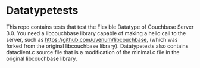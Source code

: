 Datatypetests
=============
This repo contains tests that test the Flexible Datatype of Couchbase Server 3.0. You need a libcouchbase library capable of making a hello call to the server, such as https://github.com/uvenum/libcouchbase, (which was forked from the original libcouchbase library). Datatypetests also contains dataclient.c source file that is a modification of the minimal.c file in the original libcouchbase library. 
